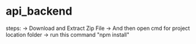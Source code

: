 # api_backend

steps:
  -> Download and Extract  Zip File
  -> And then open cmd for project location folder
  -> run this command "npm install"
